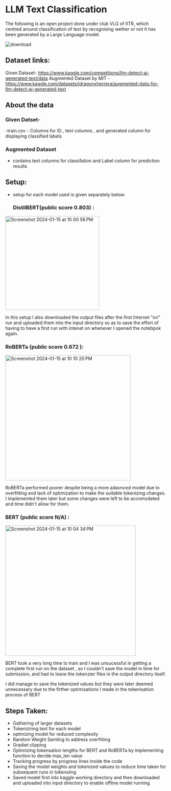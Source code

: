 # LLM Text Classification 

The following is an open project done under club VLG of IITR, which centred around classification of text by recognising wether or not it has been generated by a Large Language model.

![download](https://github.com/Swadesh06/LLM-AI-Genrated-Text-Classification/assets/129365476/d2ed9f91-bce7-4e30-bae8-90d566ffad5a)

## Dataset links:
Given Dataset- https://www.kaggle.com/competitions/llm-detect-ai-generated-text/data
Augmented Dataset by MIT - https://www.kaggle.com/datasets/jdragonxherrera/augmented-data-for-llm-detect-ai-generated-text


## About the data
### Given Datset-
-train.csv - Columns for ID , text columns , and generated column for displaying classified labels

### Augmented Dataset 
- contains text columns for classifation and Label column for prediction results


## Setup:

- setup for each model used is given separately below:

  ### DistilBERT(public score 0.803) :
  
<img width="294" alt="Screenshot 2024-01-15 at 10 00 56 PM" src="https://github.com/Swadesh06/LLM-AI-Genrated-Text-Classification/assets/129365476/17bc2e7f-6a64-48fd-9220-3383c62e517b">

In this setup I also downloaded the output files after the first Internet "on" run and uploaded them into the input directory so as to save the effort of having to have a first run with intenet on whenever I opened the notebpok again.


 ### RoBERTa (public score 0.672 ):
 
<img width="392" alt="Screenshot 2024-01-15 at 10 10 20 PM" src="https://github.com/Swadesh06/LLM-AI-Genrated-Text-Classification/assets/129365476/be025669-4a2c-48a2-bf24-ed7c42a69f80">

RoBERTa performed poorer despite being a more adavnced model due to overfitting and lack of optimization to make the suitable tokenizing changes. I implemented them later but some changes were left to be accomodated and time didn't allow for them.

### BERT (public score N/A) :

<img width="408" alt="Screenshot 2024-01-15 at 10 04 34 PM" src="https://github.com/Swadesh06/LLM-AI-Genrated-Text-Classification/assets/129365476/5576d19f-0469-4718-bbe4-329841930082">

BERT took a very long time to train and I was unsucessful in getting a complete first run on the dataset , so I couldn't save the model in time for submission, and had to leave the tokenzier files in the output directory itself.

I did manage to save the tokenized values but they were later deemed unnecessary due to the firther optimisations I made in the tokenisation process of BERT

## Steps Taken:

- Gathering of larger datasets
- Tokenizinng text for each model
- optmizing model for reduced complexity
- Random Weight Samling to address overfiiting
- Gradiet clipping
- Optimizing tokensation lengths for BERT and RoBERTa by implementing function to decide max_len value
- Tracking progress by progress lines inside the code
- Saving the model weights and tokenized vakues to reduce time taken for subsequent runs in tokensiing
- Saved model first into kaggle working directory and then downloaded and uploaded into input directory to enable offline model running




